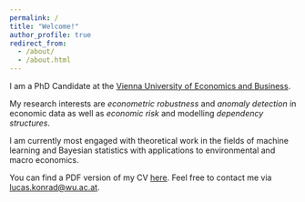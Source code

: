 ```yaml
---
permalink: /
title: "Welcome!"
author_profile: true
redirect_from: 
  - /about/
  - /about.html
---
```


I am a PhD Candidate at the [Vienna University of Economics and Business](https://www.wu.ac.at/en/).

My research interests are *econometric robustness* and *anomaly detection* in economic data as well as *economic risk* and modelling *dependency structures*. 

I am currently most engaged with theoretical work in the fields of machine learning and Bayesian statistics with applications to environmental and macro economics.

You can find a PDF version of my CV [here](files/Curriculum_Vitae.pdf). Feel free to contact me via [lucas.konrad@wu.ac.at](mailto:lucas.konrad@wu.ac.at).
